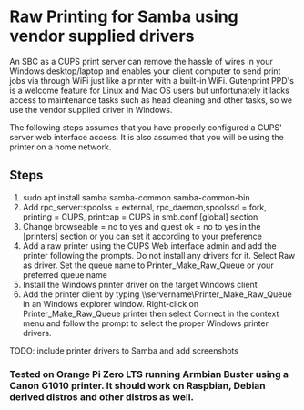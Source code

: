 # Raw Printing for Samba using vendor supplied drivers
An SBC as a CUPS print server can remove the hassle of wires in your Windows desktop/laptop and enables your client computer to send print jobs via through WiFi just like a printer with a built-in WiFi. Gutenprint PPD's is a welcome feature for Linux and Mac OS users but unfortunately it lacks access to maintenance tasks such as head cleaning and other tasks, so we use the vendor supplied driver in Windows.

The following steps assumes that you have properly configured a CUPS' server web interface access. It is also assumed that you will be using the printer on a home network.

## Steps
1. sudo apt install samba samba-common samba-common-bin
2. Add rpc_server:spoolss = external, rpc_daemon,spoolssd = fork, printing = CUPS, printcap = CUPS in smb.conf [global] section
3. Change browseable = no to yes and guest ok = no to yes in the [printers] section or you can set it according to your preference
4. Add a raw printer using the CUPS Web interface admin and add the printer following the prompts. Do not install any drivers for it. Select Raw as driver. Set the queue name to Printer_Make_Raw_Queue or your preferred queue name
5. Install the Windows printer driver on the target Windows client
6. Add the printer client by typing \\\servername\Printer_Make_Raw_Queue in an Windows explorer window. Right-click on Printer_Make_Raw_Queue printer then select Connect in the context menu and follow the prompt to select the proper Windows printer drivers.

TODO: include printer drivers to Samba and add screenshots

### Tested on Orange Pi Zero LTS running Armbian Buster using a Canon G1010 printer. It should work on Raspbian, Debian derived distros and other distros as well.
